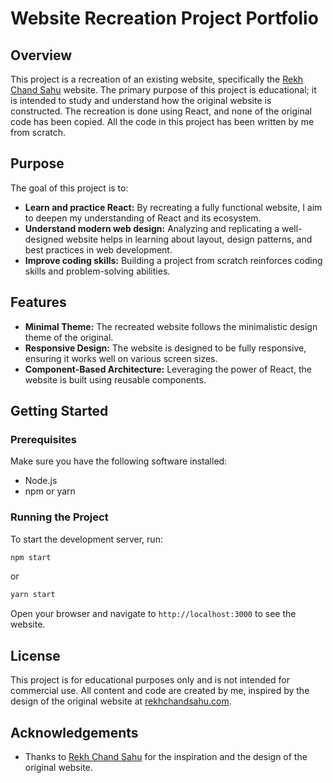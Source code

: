 # Website Recreation Project Portfolio

## Overview

This project is a recreation of an existing website, specifically the [Rekh Chand Sahu](https://rekhchandsahu.com/) website. The primary purpose of this project is educational; it is intended to study and understand how the original website is constructed. The recreation is done using React, and none of the original code has been copied. All the code in this project has been written by me from scratch.

## Purpose

The goal of this project is to:

- **Learn and practice React:** By recreating a fully functional website, I aim to deepen my understanding of React and its ecosystem.
- **Understand modern web design:** Analyzing and replicating a well-designed website helps in learning about layout, design patterns, and best practices in web development.
- **Improve coding skills:** Building a project from scratch reinforces coding skills and problem-solving abilities.

## Features

- **Minimal Theme:** The recreated website follows the minimalistic design theme of the original.
- **Responsive Design:** The website is designed to be fully responsive, ensuring it works well on various screen sizes.
- **Component-Based Architecture:** Leveraging the power of React, the website is built using reusable components.

## Getting Started

### Prerequisites

Make sure you have the following software installed:

- Node.js
- npm or yarn

### Running the Project

To start the development server, run:

```bash
npm start
```
or
```bash
yarn start
```

Open your browser and navigate to `http://localhost:3000` to see the website.

## License

This project is for educational purposes only and is not intended for commercial use. All content and code are created by me, inspired by the design of the original website at [rekhchandsahu.com](https://rekhchandsahu.com/).

## Acknowledgements

- Thanks to [Rekh Chand Sahu](https://rekhchandsahu.com/) for the inspiration and the design of the original website.